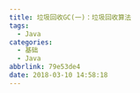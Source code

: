 ```yaml
---
title: 垃圾回收GC(一)：垃圾回收算法
tags:
  - Java
categories:
  - 基础
  - Java
abbrlink: 79e53de4
date: 2018-03-10 14:58:18
---
```

